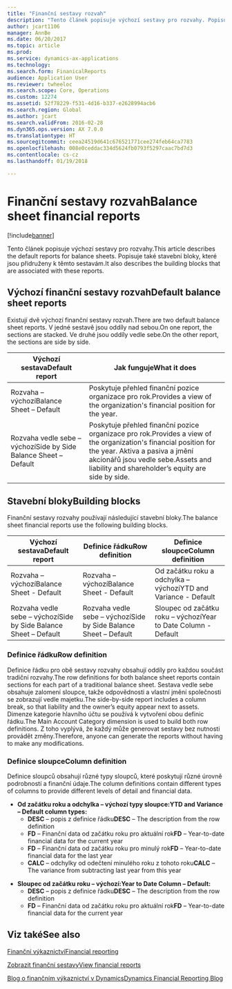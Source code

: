 ```yaml
---
title: "Finanční sestavy rozvah"
description: "Tento článek popisuje výchozí sestavy pro rozvahy. Popisuje také stavební bloky, které jsou přidruženy k těmto sestavám."
author: jcart1106
manager: AnnBe
ms.date: 06/20/2017
ms.topic: article
ms.prod: 
ms.service: dynamics-ax-applications
ms.technology: 
ms.search.form: FinanicalReports
audience: Application User
ms.reviewer: twheeloc
ms.search.scope: Core, Operations
ms.custom: 12274
ms.assetid: 52f78229-f531-4d16-b337-e2628994acb6
ms.search.region: Global
ms.author: jcart
ms.search.validFrom: 2016-02-28
ms.dyn365.ops.version: AX 7.0.0
ms.translationtype: HT
ms.sourcegitcommit: ceea24519d641c676521771cee274feb64ca7783
ms.openlocfilehash: 008e0ceddac334d5624fb0793f5297caac7bd7d3
ms.contentlocale: cs-cz
ms.lasthandoff: 01/19/2018

---
```


# <a name="balance-sheet-financial-reports"></a><span data-ttu-id="edd0c-104">Finanční sestavy rozvah</span><span class="sxs-lookup"><span data-stu-id="edd0c-104">Balance sheet financial reports</span></span>

[!include[banner](../includes/banner.md)]


<span data-ttu-id="edd0c-105">Tento článek popisuje výchozí sestavy pro rozvahy.</span><span class="sxs-lookup"><span data-stu-id="edd0c-105">This article describes the default reports for balance sheets.</span></span> <span data-ttu-id="edd0c-106">Popisuje také stavební bloky, které jsou přidruženy k těmto sestavám.</span><span class="sxs-lookup"><span data-stu-id="edd0c-106">It also describes the building blocks that are associated with these reports.</span></span> 

<a name="default-balance-sheet-reports"></a><span data-ttu-id="edd0c-107">Výchozí finanční sestavy rozvah</span><span class="sxs-lookup"><span data-stu-id="edd0c-107">Default balance sheet reports</span></span>
-----------------------------

<span data-ttu-id="edd0c-108">Existují dvě výchozí finanční sestavy rozvah.</span><span class="sxs-lookup"><span data-stu-id="edd0c-108">There are two default balance sheet reports.</span></span> <span data-ttu-id="edd0c-109">V jedné sestavě jsou oddíly nad sebou.</span><span class="sxs-lookup"><span data-stu-id="edd0c-109">On one report, the sections are stacked.</span></span> <span data-ttu-id="edd0c-110">Ve druhé jsou oddíly vedle sebe.</span><span class="sxs-lookup"><span data-stu-id="edd0c-110">On the other report, the sections are side by side.</span></span>

| <span data-ttu-id="edd0c-111">Výchozí sestava</span><span class="sxs-lookup"><span data-stu-id="edd0c-111">Default report</span></span>                       | <span data-ttu-id="edd0c-112">Jak funguje</span><span class="sxs-lookup"><span data-stu-id="edd0c-112">What it does</span></span>                                                                                                                           |
|--------------------------------------|----------------------------------------------------------------------------------------------------------------------------------------|
| <span data-ttu-id="edd0c-113">Rozvaha – výchozí</span><span class="sxs-lookup"><span data-stu-id="edd0c-113">Balance Sheet – Default</span></span>              | <span data-ttu-id="edd0c-114">Poskytuje přehled finanční pozice organizace pro rok.</span><span class="sxs-lookup"><span data-stu-id="edd0c-114">Provides a view of the organization's financial position for the year.</span></span>                                                                 |
| <span data-ttu-id="edd0c-115">Rozvaha vedle sebe – výchozí</span><span class="sxs-lookup"><span data-stu-id="edd0c-115">Side by Side Balance Sheet – Default</span></span> | <span data-ttu-id="edd0c-116">Poskytuje přehled finanční pozice organizace pro rok.</span><span class="sxs-lookup"><span data-stu-id="edd0c-116">Provides a view of the organization's financial position for the year.</span></span> <span data-ttu-id="edd0c-117">Aktiva a pasiva a jmění akcionářů jsou vedle sebe.</span><span class="sxs-lookup"><span data-stu-id="edd0c-117">Assets and liability and shareholder’s equity are side by side.</span></span> |

## <a name="building-blocks"></a><span data-ttu-id="edd0c-118">Stavební bloky</span><span class="sxs-lookup"><span data-stu-id="edd0c-118">Building blocks</span></span>
<span data-ttu-id="edd0c-119">Finanční sestavy rozvahy používají následující stavební bloky.</span><span class="sxs-lookup"><span data-stu-id="edd0c-119">The balance sheet financial reports use the following building blocks.</span></span>

| <span data-ttu-id="edd0c-120">Výchozí sestava</span><span class="sxs-lookup"><span data-stu-id="edd0c-120">Default report</span></span>                       | <span data-ttu-id="edd0c-121">Definice řádku</span><span class="sxs-lookup"><span data-stu-id="edd0c-121">Row definition</span></span>                       | <span data-ttu-id="edd0c-122">Definice sloupce</span><span class="sxs-lookup"><span data-stu-id="edd0c-122">Column definition</span></span>             |
|--------------------------------------|--------------------------------------|-------------------------------|
| <span data-ttu-id="edd0c-123">Rozvaha – výchozí</span><span class="sxs-lookup"><span data-stu-id="edd0c-123">Balance Sheet - Default</span></span>              | <span data-ttu-id="edd0c-124">Rozvaha – výchozí</span><span class="sxs-lookup"><span data-stu-id="edd0c-124">Balance Sheet - Default</span></span>              | <span data-ttu-id="edd0c-125">Od začátku roku a odchylka – výchozí</span><span class="sxs-lookup"><span data-stu-id="edd0c-125">YTD and Variance - Default</span></span>    |
| <span data-ttu-id="edd0c-126">Rozvaha vedle sebe – výchozí</span><span class="sxs-lookup"><span data-stu-id="edd0c-126">Side by Side Balance Sheet – Default</span></span> | <span data-ttu-id="edd0c-127">Rozvaha vedle sebe – výchozí</span><span class="sxs-lookup"><span data-stu-id="edd0c-127">Side by Side Balance Sheet – Default</span></span> | <span data-ttu-id="edd0c-128">Sloupec od začátku roku – výchozí</span><span class="sxs-lookup"><span data-stu-id="edd0c-128">Year to Date Column - Default</span></span> |

### <a name="row-definition"></a><span data-ttu-id="edd0c-129">Definice řádku</span><span class="sxs-lookup"><span data-stu-id="edd0c-129">Row definition</span></span>

<span data-ttu-id="edd0c-130">Definice řádku pro obě sestavy rozvahy obsahují oddíly pro každou součást tradiční rozvahy.</span><span class="sxs-lookup"><span data-stu-id="edd0c-130">The row definitions for both balance sheet reports contain sections for each part of a traditional balance sheet.</span></span> <span data-ttu-id="edd0c-131">Sestava vedle sebe obsahuje zalomení sloupce, takže odpovědnosti a vlastní jmění společnosti se zobrazují vedle majetku.</span><span class="sxs-lookup"><span data-stu-id="edd0c-131">The side-by-side report includes a column break, so that liability and the owner’s equity appear next to assets.</span></span> <span data-ttu-id="edd0c-132">Dimenze kategorie hlavního účtu se používá k vytvoření obou definic řádku.</span><span class="sxs-lookup"><span data-stu-id="edd0c-132">The Main Account Category dimension is used to build both row definitions.</span></span> <span data-ttu-id="edd0c-133">Z toho vyplývá, že každý může generovat sestavy bez nutnosti provádět změny.</span><span class="sxs-lookup"><span data-stu-id="edd0c-133">Therefore, anyone can generate the reports without having to make any modifications.</span></span>

### <a name="column-definition"></a><span data-ttu-id="edd0c-134">Definice sloupce</span><span class="sxs-lookup"><span data-stu-id="edd0c-134">Column definition</span></span>

<span data-ttu-id="edd0c-135">Definice sloupců obsahují různé typy sloupců, které poskytují různé úrovně podrobností a finanční údaje.</span><span class="sxs-lookup"><span data-stu-id="edd0c-135">The column definitions contain different types of columns to provide different levels of detail and financial data.</span></span>

-   <span data-ttu-id="edd0c-136">**Od začátku roku a odchylka – výchozí typy sloupce:**</span><span class="sxs-lookup"><span data-stu-id="edd0c-136">**YTD and Variance – Default column types:**</span></span>
    -   <span data-ttu-id="edd0c-137">**DESC** – popis z definice řádku</span><span class="sxs-lookup"><span data-stu-id="edd0c-137">**DESC** – The description from the row definition</span></span>
    -   <span data-ttu-id="edd0c-138">**FD** – Finanční data od začátku roku pro aktuální rok</span><span class="sxs-lookup"><span data-stu-id="edd0c-138">**FD** – Year-to-date financial data for the current year</span></span>
    -   <span data-ttu-id="edd0c-139">**FD** – Finanční data od začátku roku pro minulý rok</span><span class="sxs-lookup"><span data-stu-id="edd0c-139">**FD** – Year-to-date financial data for the last year</span></span>
    -   <span data-ttu-id="edd0c-140">**CALC** – odchylky od odečtení minulého roku z tohoto roku</span><span class="sxs-lookup"><span data-stu-id="edd0c-140">**CALC** – The variance from subtracting last year from this year</span></span>

<!-- -->

-   <span data-ttu-id="edd0c-141">**Sloupec od začátku roku – výchozí:**</span><span class="sxs-lookup"><span data-stu-id="edd0c-141">**Year to Date Column – Default:**</span></span>
    -   <span data-ttu-id="edd0c-142">**DESC** – popis z definice řádku</span><span class="sxs-lookup"><span data-stu-id="edd0c-142">**DESC** – The description from the row definition</span></span>
    -   <span data-ttu-id="edd0c-143">**FD** – Finanční data od začátku roku pro aktuální rok</span><span class="sxs-lookup"><span data-stu-id="edd0c-143">**FD** – Year-to-date financial data for the current year</span></span>

 

<a name="see-also"></a><span data-ttu-id="edd0c-144">Viz také</span><span class="sxs-lookup"><span data-stu-id="edd0c-144">See also</span></span>
--------

[<span data-ttu-id="edd0c-145">Finanční výkaznictví</span><span class="sxs-lookup"><span data-stu-id="edd0c-145">Financial reporting</span></span>](financial-reporting-getting-started.md)

[<span data-ttu-id="edd0c-146">Zobrazit finanční sestavy</span><span class="sxs-lookup"><span data-stu-id="edd0c-146">View financial reports</span></span>](view-financial-reports.md)

[<span data-ttu-id="edd0c-147">Blog o finančním výkaznictví v Dynamics</span><span class="sxs-lookup"><span data-stu-id="edd0c-147">Dynamics Financial Reporting Blog</span></span>](http://blogs.msdn.com/b/dynamics_financial_reporting/)





